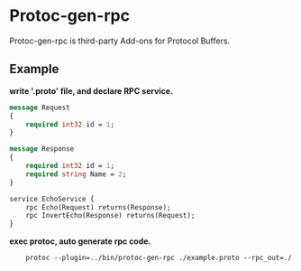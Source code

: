 # Protoc-gen-rpc
  Protoc-gen-rpc is third-party Add-ons for Protocol Buffers.

## Example ##
**write '.proto' file, and declare RPC service.**
```proto
message Request
{
	required int32 id = 1;
}

message Response
{
	required int32 id = 1;
	required string Name = 2;
}

service EchoService {
	rpc Echo(Request) returns(Response);
	rpc InvertEcho(Response) returns(Request);
}
```

**exec protoc, auto generate rpc code.**
```shell
	protoc --plugin=../bin/protoc-gen-rpc ./example.proto --rpc_out=./
```



